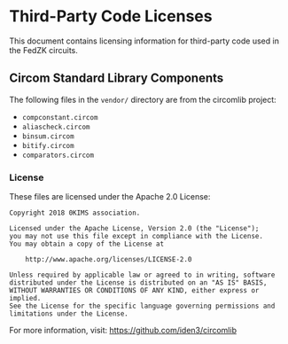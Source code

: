 # Third-Party Code Licenses

This document contains licensing information for third-party code used in the FedZK circuits.

## Circom Standard Library Components

The following files in the `vendor/` directory are from the circomlib project:

- `compconstant.circom`
- `aliascheck.circom`
- `binsum.circom` 
- `bitify.circom`
- `comparators.circom`

### License

These files are licensed under the Apache 2.0 License:

```
Copyright 2018 0KIMS association.

Licensed under the Apache License, Version 2.0 (the "License");
you may not use this file except in compliance with the License.
You may obtain a copy of the License at

    http://www.apache.org/licenses/LICENSE-2.0

Unless required by applicable law or agreed to in writing, software
distributed under the License is distributed on an "AS IS" BASIS,
WITHOUT WARRANTIES OR CONDITIONS OF ANY KIND, either express or implied.
See the License for the specific language governing permissions and
limitations under the License.
```

For more information, visit: https://github.com/iden3/circomlib 